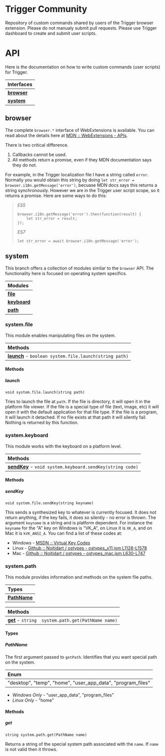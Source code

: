 # Trigger Community
Repository of custom commands shared by users of the Trigger browser extension. Please do not manualy submit pull requests. Please use Trigger dashboard to create and submit user scripts.

# API
Here is the documentation on how to write custom commands (user scripts) for Trigger.

| Interfaces              |
|:------------------------|
| **[browser](#browser)** |
| **[system](#system)**   |

## browser
The complete `browser.*` interface of WebExtensions is available. You can read about the details here at [MDN :: WebExtensions - APIs](https://developer.mozilla.org/en-US/Add-ons/WebExtensions/API).

There is two critical difference.

1. Callbacks cannot be used.
2. All methods return a promise, even if they MDN documentation says they do not.

For example, in the Trigger localization file I have a string called `error`. Normally you would obtain this string by doing `let str_error = browser.i18n.getMessage('error')`, becuase MDN docs says this returns a string synchronously. However we are in the Trigger user script scope, so it returns a promise. Here are some ways to do this:

  > *ES5*
  > ```
  > browser.i18n.getMessage('error').then(function(result) {
  >     let str_error = result;
  > });
  > ```
  >
  > *ES7*
  > ```
  > let str_error = await browser.i18n.getMessage('error');
  > ```

## system
This branch offers a collection of modules similar to the `browser` API. The functionality here is focused on operating system specifics.

| Modules                         |
|:--------------------------------|
| **[file](#systemfile)**         |
| **[keyboard](#systemkeyboard)** |
| **[path](#systempath)**         |

### system.file
This module enables manipulating files on the system.

| Methods                                                           |
|:------------------------------------------------------------------|
| **[launch](#launch)** - `boolean system.file.launch(string path)` |

#### Methods
##### launch
`void system.file.launch(string path)`

Tries to launch the file at `path`. If the file is directory, it will open it in the platform file viewer. If the file is a special type of file (text, image, etc) it will open it with the default application for that file type. If the file is a program, it will launch it detached. If no file exists at that path it will silently fail. Nothing is returned by this function.

### system.keyboard
This module works with the keyboard on a platform level.

| Methods                                                               |
|:----------------------------------------------------------------------|
| **[sendKey](#sendkey)** - `void system.keyboard.sendKey(string code)` |


#### Methods
##### sendKey
`void system.file.sendKey(string keyname)`

This sends a synthesized key to whatever is currently focused. It does not return anything, if the key fails, it does so silently - no error is thrown. The argument `keyname` is a string and is platform dependent. For instance the `keyname` for the "A" key on Windows is "VK_A", on Linux it is `XK_A`, and on Mac it is `kVK_ANSI_A`. You can find a list of these codes at:

* Windows - [MSDN :: Virtual Key Codes](https://msdn.microsoft.com/en-us/library/windows/desktop/dd375731(v=vs.85).aspx)
* Linux - [Github :: Noitidart / ostypes - ostypes_x11.jsm L1128-L1578](https://github.com/Noitidart/ostypes/blob/master/ostypes_x11.jsm#L1128-L1578)
* Mac - [Github :: Noitidart / ostypes - ostypes_mac.jsm L630-L747](https://github.com/Noitidart/ostypes/blob/master/ostypes_mac.jsm#L630-L747)

### system.path
This module provides information and methods on the system file paths.

| Types                     |
|:--------------------------|
| **[PathName](#pathname)** |

| Methods                                                    |
|:-----------------------------------------------------------|
| **[get](#get)** - `string  system.path.get(PathName name)` |


#### Types
##### PathName
The first argument passed to `getPath`. Identifies that you want special path on the system.

| Enum                                                        |
|:------------------------------------------------------------|
| "desktop", "temp", "home", "user_app_data", "program_files" |

* *Windows Only* - "user_app_data", "program_files"
* *Linux Only* - "home"

#### Methods
##### get
`string system.path.get(PathName name)`

Returns a string of the special system path associated with the `name`. If `name` is not valid then it throws.
